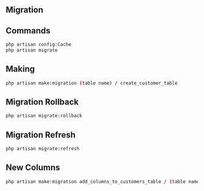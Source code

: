 

## Migration

## Commands
```bash
php artisan config:Cache
php artisan migrate
```

## Making 
```bash
php artisan make:migration (table name) / create_customer_table
```

## Migration Rollback
```bash
php artisan migrate:rollback
```

## Migration Refresh
```bash
php artisan migrate:refresh
```

## New Columns
```bash
php artisan make:migration add_columns_to_customers_table / (table name)
```